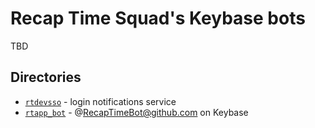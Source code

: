 # Recap Time Squad's Keybase bots

TBD

## Directories

* [`rtdevsso`](./ssobot) - login notifications service
* [`rtapp_bot`](./squad-assistant) - @RecapTimeBot@github.com on Keybase
